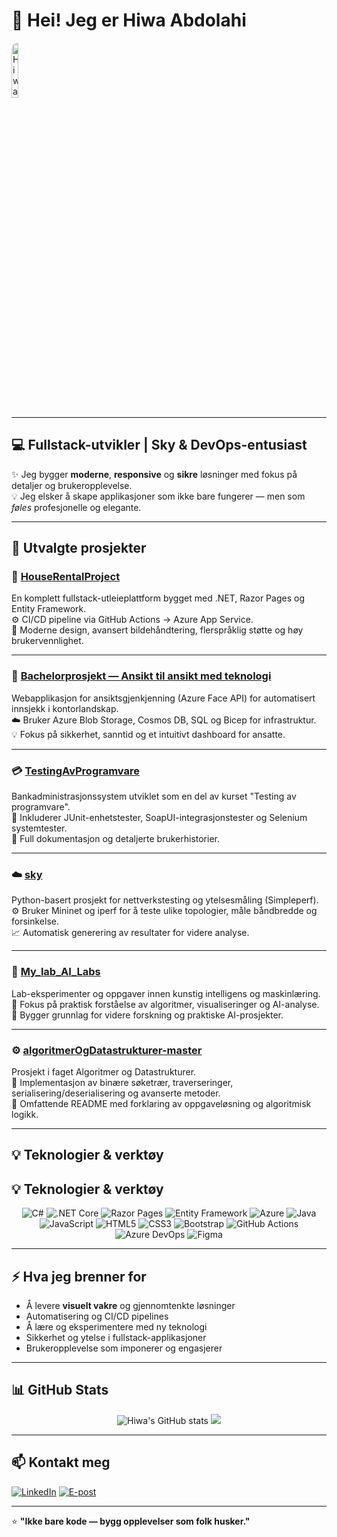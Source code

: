 # 👋 Hei! Jeg er Hiwa Abdolahi 
<img src="https://i.postimg.cc/05fZq2fW/IMG-7956-Last-One.png" alt="Hiwa profile banner" width="15%" style="border-radius: 10px;"/>

---

## 💻 Fullstack-utvikler | Sky & DevOps-entusiast 

✨ Jeg bygger **moderne**, **responsive** og **sikre** løsninger med fokus på detaljer og brukeropplevelse.  
💡 Jeg elsker å skape applikasjoner som ikke bare fungerer — men som *føles* profesjonelle og elegante.

---

## 🚀 Utvalgte prosjekter

### 🏡 [HouseRentalProject](https://github.com/HiwaAbdolahi/HouseRentalProject)
En komplett fullstack-utleieplattform bygget med .NET, Razor Pages og Entity Framework.  
⚙️ CI/CD pipeline via GitHub Actions → Azure App Service.  
🎨 Moderne design, avansert bildehåndtering, flerspråklig støtte og høy brukervennlighet.

---

### 🤖 [Bachelorprosjekt — Ansikt til ansikt med teknologi](https://github.com/HiwaAbdolahi/bachelorOppgave2024EvidiOsloMet)
Webapplikasjon for ansiktsgjenkjenning (Azure Face API) for automatisert innsjekk i kontorlandskap.  
☁️ Bruker Azure Blob Storage, Cosmos DB, SQL og Bicep for infrastruktur.  
💡 Fokus på sikkerhet, sanntid og et intuitivt dashboard for ansatte.

---

### 💳 [TestingAvProgramvare](https://github.com/HiwaAbdolahi/TestingAvProgramvare)
Bankadministrasjonssystem utviklet som en del av kurset "Testing av programvare".  
🧪 Inkluderer JUnit-enhetstester, SoapUI-integrasjonstester og Selenium systemtester.  
📄 Full dokumentasjon og detaljerte brukerhistorier.

---

### ☁️ [sky](https://github.com/HiwaAbdolahi/sky)
Python-basert prosjekt for nettverkstesting og ytelsesmåling (Simpleperf).  
⚙️ Bruker Mininet og iperf for å teste ulike topologier, måle båndbredde og forsinkelse.  
📈 Automatisk generering av resultater for videre analyse.

---

### 🤖 [My_lab_AI_Labs](https://github.com/HiwaAbdolahi/My_lab_AI_Labs)
Lab-eksperimenter og oppgaver innen kunstig intelligens og maskinlæring.  
🧠 Fokus på praktisk forståelse av algoritmer, visualiseringer og AI-analyse.  
🔬 Bygger grunnlag for videre forskning og praktiske AI-prosjekter.

---

### ⚙️ [algoritmerOgDatastrukturer-master](https://github.com/HiwaAbdolahi/algoritmerOgDatastrukturer-master)
Prosjekt i faget Algoritmer og Datastrukturer.  
🌳 Implementasjon av binære søketrær, traverseringer, serialisering/deserialisering og avanserte metoder.  
📄 Omfattende README med forklaring av oppgaveløsning og algoritmisk logikk.

---

## 💡 Teknologier & verktøy

## 💡 Teknologier & verktøy

<p align="center"> <img src="https://img.shields.io/badge/C%23-239120?style=for-the-badge&logo=c-sharp&logoColor=white" alt="C#" /> <img src="https://img.shields.io/badge/.NET%20Core-512BD4?style=for-the-badge&logo=dotnet&logoColor=white" alt=".NET Core" /> <img src="https://img.shields.io/badge/Razor%20Pages-512BD4?style=for-the-badge&logo=dotnet&logoColor=white" alt="Razor Pages" /> <img src="https://img.shields.io/badge/Entity%20Framework-512BD4?style=for-the-badge&logo=dotnet&logoColor=white" alt="Entity Framework" /> <img src="https://img.shields.io/badge/Azure-0078D4?style=for-the-badge&logo=microsoft-azure&logoColor=white" alt="Azure" /> <img src="https://img.shields.io/badge/Java-007396?style=for-the-badge&logo=java&logoColor=white" alt="Java" /> <img src="https://img.shields.io/badge/JavaScript-F7DF1E?style=for-the-badge&logo=javascript&logoColor=black" alt="JavaScript" /> <img src="https://img.shields.io/badge/HTML5-E34F26?style=for-the-badge&logo=html5&logoColor=white" alt="HTML5" /> <img src="https://img.shields.io/badge/CSS3-1572B6?style=for-the-badge&logo=css3&logoColor=white" alt="CSS3" /> <img src="https://img.shields.io/badge/Bootstrap-7952B3?style=for-the-badge&logo=bootstrap&logoColor=white" alt="Bootstrap" /> <img src="https://img.shields.io/badge/GitHub%20Actions-2088FF?style=for-the-badge&logo=github-actions&logoColor=white" alt="GitHub Actions" /> <img src="https://img.shields.io/badge/Azure%20DevOps-0078D7?style=for-the-badge&logo=azure-devops&logoColor=white" alt="Azure DevOps" /> <img src="https://img.shields.io/badge/Figma-F24E1E?style=for-the-badge&logo=figma&logoColor=white" alt="Figma" /> </p>


---

## ⚡ Hva jeg brenner for

- Å levere **visuelt vakre** og gjennomtenkte løsninger
- Automatisering og CI/CD pipelines
- Å lære og eksperimentere med ny teknologi
- Sikkerhet og ytelse i fullstack-applikasjoner
- Brukeropplevelse som imponerer og engasjerer

---

## 📊 GitHub Stats

<p align="center">
  <img src="https://github-readme-stats.vercel.app/api?username=HiwaAbdolahi&show_icons=true&theme=radical" alt="Hiwa's GitHub stats" />
  <img src="https://github-readme-stats.vercel.app/api/top-langs/?username=HiwaAbdolahi&layout=compact&theme=radical&hide=jupyter%20notebook" />
</p>

---

## 📫 Kontakt meg

[![LinkedIn](https://img.shields.io/badge/-LinkedIn-0A66C2?style=flat-square&logo=linkedin&logoColor=white)](https://www.linkedin.com/in/hiwa-abdolahi-210b03208/)
[![E-post](https://img.shields.io/badge/-E--post-EA4335?style=flat-square&logo=gmail&logoColor=white)](mailto:hiwa.abdolahi.dev@gmail.com)

---

⭐ **"Ikke bare kode — bygg opplevelser som folk husker."**
